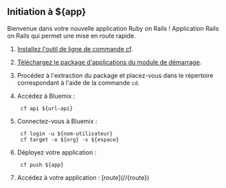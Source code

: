 Initiation à ${app}
-----------------------------------
Bienvenue dans votre nouvelle application Ruby on Rails !
Application Rails on Rails qui permet une mise en route rapide. 

1. [Installez l'outil de ligne de commande cf](${doc-url}/#starters/BuildingWeb.html#install_cf).
2. [Téléchargez le package d'applications du module de démarrage](${ace-url}/rest/apps/${app-guid}/starter-download).
3. Procédez à l'extraction du package et placez-vous dans le répertoire correspondant à l'aide de la commande `cd`. 
4. Accédez à Bluemix :

		cf api ${url-api}

5. Connectez-vous à Bluemix :

		cf login -u ${nom-utilisateur}
		cf target -o ${org} -s ${espace}
		
6. Déployez votre application :

		cf push ${app}

7. Accédez à votre application : [${route}](//${route})
